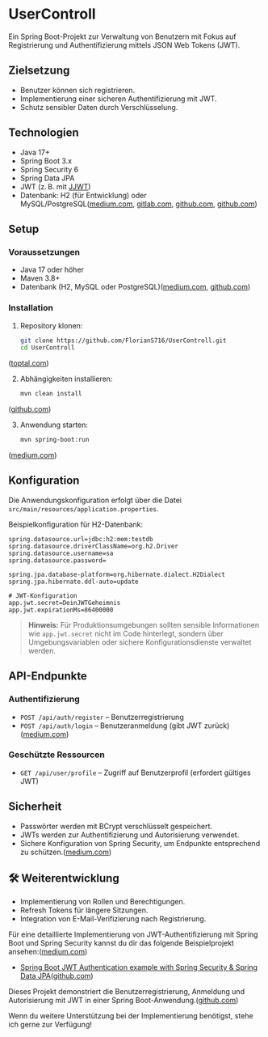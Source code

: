 # UserControll

Ein Spring Boot-Projekt zur Verwaltung von Benutzern mit Fokus auf Registrierung und Authentifizierung mittels JSON Web Tokens (JWT).

## Zielsetzung

* Benutzer können sich registrieren.
* Implementierung einer sicheren Authentifizierung mit JWT.
* Schutz sensibler Daten durch Verschlüsselung.

## Technologien

* Java 17+
* Spring Boot 3.x
* Spring Security 6
* Spring Data JPA
* JWT (z. B. mit [JJWT](https://github.com/jwtk/jjwt))
* Datenbank: H2 (für Entwicklung) oder MySQL/PostgreSQL([medium.com][1], [gitlab.com][2], [github.com][3], [github.com][4])

## Setup

### Voraussetzungen

* Java 17 oder höher
* Maven 3.8+
* Datenbank (H2, MySQL oder PostgreSQL)([medium.com][1], [github.com][4])

### Installation

1. Repository klonen:

   ```bash
   git clone https://github.com/FlorianS716/UserControll.git
   cd UserControll
   ```

([toptal.com][5])

2. Abhängigkeiten installieren:

   ```bash
   mvn clean install
   ```

([github.com][3])

3. Anwendung starten:

   ```bash
   mvn spring-boot:run
   ```

([medium.com][6])

## Konfiguration

Die Anwendungskonfiguration erfolgt über die Datei `src/main/resources/application.properties`.

Beispielkonfiguration für H2-Datenbank:

```properties
spring.datasource.url=jdbc:h2:mem:testdb
spring.datasource.driverClassName=org.h2.Driver
spring.datasource.username=sa
spring.datasource.password=

spring.jpa.database-platform=org.hibernate.dialect.H2Dialect
spring.jpa.hibernate.ddl-auto=update

# JWT-Konfiguration
app.jwt.secret=DeinJWTGeheimnis
app.jwt.expirationMs=86400000
```



> **Hinweis:** Für Produktionsumgebungen sollten sensible Informationen wie `app.jwt.secret` nicht im Code hinterlegt, sondern über Umgebungsvariablen oder sichere Konfigurationsdienste verwaltet werden.

## API-Endpunkte

### Authentifizierung

* `POST /api/auth/register` – Benutzerregistrierung
* `POST /api/auth/login` – Benutzeranmeldung (gibt JWT zurück)([medium.com][1])

### Geschützte Ressourcen

* `GET /api/user/profile` – Zugriff auf Benutzerprofil (erfordert gültiges JWT)

## Sicherheit

* Passwörter werden mit BCrypt verschlüsselt gespeichert.
* JWTs werden zur Authentifizierung und Autorisierung verwendet.
* Sichere Konfiguration von Spring Security, um Endpunkte entsprechend zu schützen.([medium.com][7])

## 🛠️ Weiterentwicklung

* Implementierung von Rollen und Berechtigungen.
* Refresh Tokens für längere Sitzungen.
* Integration von E-Mail-Verifizierung nach Registrierung.



Für eine detaillierte Implementierung von JWT-Authentifizierung mit Spring Boot und Spring Security kannst du dir das folgende Beispielprojekt ansehen:([medium.com][1])

* [Spring Boot JWT Authentication example with Spring Security & Spring Data JPA](https://github.com/bezkoder/spring-boot-spring-security-jwt-authentication)([github.com][3])

Dieses Projekt demonstriert die Benutzerregistrierung, Anmeldung und Autorisierung mit JWT in einer Spring Boot-Anwendung.([github.com][4])

Wenn du weitere Unterstützung bei der Implementierung benötigst, stehe ich gerne zur Verfügung!

[1]: https://medium.com/%40tericcabrel/implement-jwt-authentication-in-a-spring-boot-3-application-5839e4fd8fac?utm_source=chatgpt.com "Implement JWT authentication in a Spring Boot 3 application - Medium"
[2]: https://gitlab.com/nicholas97/spring-boot-3-spring-security-6-jwt-authentication-and-authorisation?utm_source=chatgpt.com "Spring Boot 3 + Spring Security 6 - JWT Authentication and ... - GitLab"
[3]: https://github.com/bezkoder/spring-boot-spring-security-jwt-authentication?utm_source=chatgpt.com "bezkoder/spring-boot-spring-security-jwt-authentication - GitHub"
[4]: https://github.com/bezkoder/spring-boot-security-login?utm_source=chatgpt.com "Spring Boot Security Login example with JWT and H2 ... - GitHub"
[5]: https://www.toptal.com/spring/spring-security-tutorial?utm_source=chatgpt.com "Spring Security JWT Tutorial | Toptal®"
[6]: https://medium.com/%40villysiu/login-and-signup-with-spring-security-and-json-web-token-jwt-db0ec14e192b?utm_source=chatgpt.com "Authentication with Spring Security and JSON Web Token (JWT)"
[7]: https://medium.com/code-with-farhan/spring-security-jwt-authentication-authorization-a2c6860be3cf?utm_source=chatgpt.com "Spring Security JWT Authentication & Authorization - Medium"
